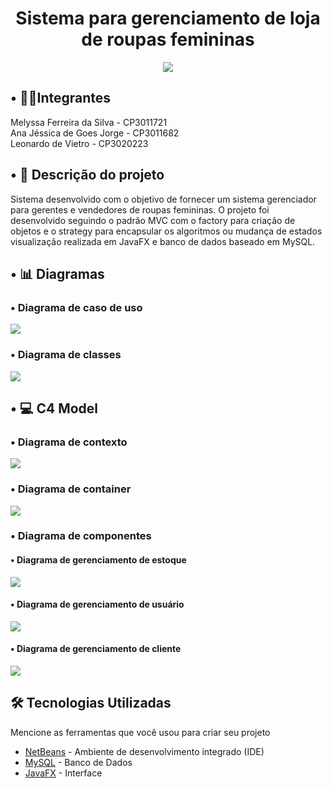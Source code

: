 <div align="center">

# Sistema para gerenciamento de loja de roupas femininas
<img src="https://i.imgur.com/6CnO0ZE.png">
</div>

<section id="Integrantes">

## • 👨‍🎓Integrantes
Melyssa Ferreira da Silva - CP3011721
<br>
Ana Jéssica de Goes Jorge - CP3011682
<br>
Leonardo de Vietro - CP3020223

</section>

<section id="Descrição">

## • 📝 Descrição do projeto
Sistema desenvolvido com o objetivo de fornecer um sistema gerenciador para gerentes
e vendedores de roupas femininas. O projeto foi desenvolvido seguindo o padrão MVC com
o factory para criação de objetos e o strategy para encapsular os algoritmos ou mudança de estados
visualização realizada em JavaFX e banco de dados baseado em MySQL.

 </section>

<section id="Diagramas">

## • 📊 Diagramas
### • Diagrama de caso de uso
<img src="https://i.imgur.com/FXr0uN8.png">

### • Diagrama de classes
<img src="https://i.imgur.com/8Sa2FQa.png">

 </section>

<section id="C4 Model">

## • 💻 C4 Model
### • Diagrama de contexto
<img src="https://i.imgur.com/RlkVSPw.png">

### • Diagrama de container
<img src="https://i.imgur.com/vLDZWvd.png">

### • Diagrama de componentes

#### • Diagrama de gerenciamento de estoque
<img src="https://i.imgur.com/S66vfez.png">

#### • Diagrama de gerenciamento de usuário
<img src="https://i.imgur.com/zWpf7SG.png">

#### • Diagrama de gerenciamento de cliente
<img src="https://i.imgur.com/nnHOdh1.png">


 </section>

<section id="tecnologias">

##  🛠️ Tecnologias Utilizadas

Mencione as ferramentas que você usou para criar seu projeto

* [NetBeans](https://netbeans.apache.org/download/index.html) - Ambiente de desenvolvimento integrado (IDE)
* [MySQL](https://www.mysql.com/) - Banco de Dados
* [JavaFX]() - Interface
 </section>

<section id="licença">
